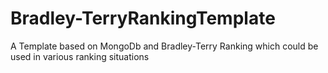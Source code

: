 # Bradley-TerryRankingTemplate
A Template based on MongoDb and Bradley-Terry Ranking which could be used in various ranking situations
